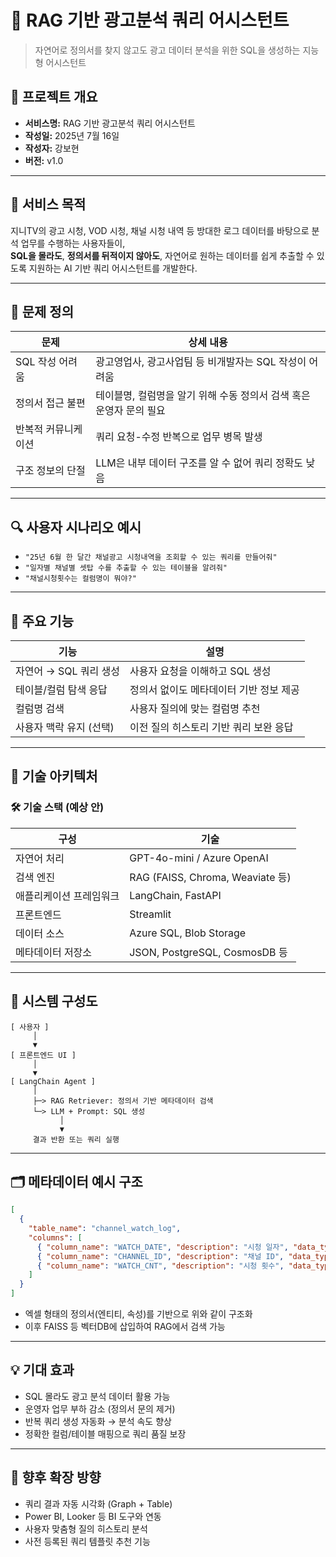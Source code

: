 # 🤖 RAG 기반 광고분석 쿼리 어시스턴트

> 자연어로 정의서를 찾지 않고도 광고 데이터 분석을 위한 SQL을 생성하는 지능형 어시스턴트

## 📌 프로젝트 개요

- **서비스명:** RAG 기반 광고분석 쿼리 어시스턴트
- **작성일:** 2025년 7월 16일
- **작성자:** 강보현
- **버전:** v1.0

---

## 🎯 서비스 목적

지니TV의 광고 시청, VOD 시청, 채널 시청 내역 등 방대한 로그 데이터를 바탕으로 분석 업무를 수행하는 사용자들이,  
**SQL을 몰라도**, **정의서를 뒤적이지 않아도**, 자연어로 원하는 데이터를 쉽게 추출할 수 있도록 지원하는 AI 기반 쿼리 어시스턴트를 개발한다.

---

## 🧠 문제 정의

| 문제 | 상세 내용 |
|------|-----------|
| SQL 작성 어려움 | 광고영업사, 광고사업팀 등 비개발자는 SQL 작성이 어려움 |
| 정의서 접근 불편 | 테이블명, 컬럼명을 알기 위해 수동 정의서 검색 혹은 운영자 문의 필요 |
| 반복적 커뮤니케이션 | 쿼리 요청-수정 반복으로 업무 병목 발생 |
| 구조 정보의 단절 | LLM은 내부 데이터 구조를 알 수 없어 쿼리 정확도 낮음 |

---

## 🔍 사용자 시나리오 예시

- `"25년 6월 한 달간 채널광고 시청내역을 조회할 수 있는 쿼리를 만들어줘"`
- `"일자별 채널별 셋탑 수를 추출할 수 있는 테이블을 알려줘"`
- `"채널시청횟수는 컬럼명이 뭐야?"`

---

## 🧩 주요 기능

| 기능 | 설명 |
|------|------|
| 자연어 → SQL 쿼리 생성 | 사용자 요청을 이해하고 SQL 생성 |
| 테이블/컬럼 탐색 응답 | 정의서 없이도 메타데이터 기반 정보 제공 |
| 컬럼명 검색 | 사용자 질의에 맞는 컬럼명 추천 |
| 사용자 맥락 유지 (선택) | 이전 질의 히스토리 기반 쿼리 보완 응답 |

---

## 🔧 기술 아키텍처

### 🛠 기술 스택 (예상 안)

| 구성 | 기술 |
|------|------|
| 자연어 처리 | GPT-4o-mini / Azure OpenAI |
| 검색 엔진 | RAG (FAISS, Chroma, Weaviate 등) |
| 애플리케이션 프레임워크 | LangChain, FastAPI |
| 프론트엔드 | Streamlit |
| 데이터 소스 | Azure SQL, Blob Storage |
| 메타데이터 저장소 | JSON, PostgreSQL, CosmosDB 등

---

## 🧱 시스템 구성도

```plaintext
[ 사용자 ]
     │
     ▼
[ 프론트엔드 UI ]
     │
     ▼
[ LangChain Agent ]
     │
     ├─> RAG Retriever: 정의서 기반 메타데이터 검색
     └─> LLM + Prompt: SQL 생성
           │
           ▼
     결과 반환 또는 쿼리 실행
````

---

## 🗂 메타데이터 예시 구조

```json
[
  {
    "table_name": "channel_watch_log",
    "columns": [
      { "column_name": "WATCH_DATE", "description": "시청 일자", "data_type": "DATE" },
      { "column_name": "CHANNEL_ID", "description": "채널 ID", "data_type": "VARCHAR" },
      { "column_name": "WATCH_CNT", "description": "시청 횟수", "data_type": "INT" }
    ]
  }
]
```

* 엑셀 형태의 정의서(엔티티, 속성)를 기반으로 위와 같이 구조화
* 이후 FAISS 등 벡터DB에 삽입하여 RAG에서 검색 가능

---

## 💡 기대 효과

* SQL 몰라도 광고 분석 데이터 활용 가능
* 운영자 업무 부하 감소 (정의서 문의 제거)
* 반복 쿼리 생성 자동화 → 분석 속도 향상
* 정확한 컬럼/테이블 매핑으로 쿼리 품질 보장

---

## 📝 향후 확장 방향

* 쿼리 결과 자동 시각화 (Graph + Table)
* Power BI, Looker 등 BI 도구와 연동
* 사용자 맞춤형 질의 히스토리 분석
* 사전 등록된 쿼리 템플릿 추천 기능

```
